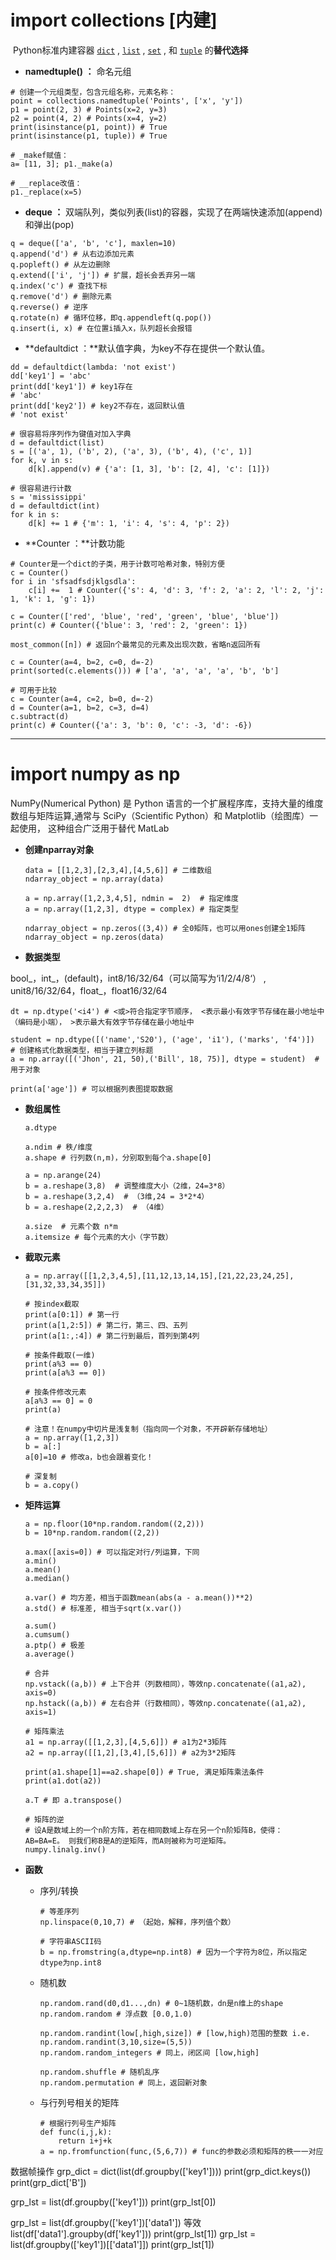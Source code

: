 # import collections [内建]

​	Python标准内建容器 [`dict`](https://docs.python.org/zh-cn/3/library/stdtypes.html#dict) , [`list`](https://docs.python.org/zh-cn/3/library/stdtypes.html#list) , [`set`](https://docs.python.org/zh-cn/3/library/stdtypes.html#set) , 和 [`tuple`](https://docs.python.org/zh-cn/3/library/stdtypes.html#tuple) 的**替代选择**

-  **namedtuple() ：** 命名元组

  ```
  # 创建一个元组类型，包含元组名称，元素名称：
  point = collections.namedtuple('Points', ['x', 'y'])
  p1 = point(2, 3) # Points(x=2, y=3)
  p2 = point(4, 2) # Points(x=4, y=2)
  print(isinstance(p1, point)) # True
  print(isinstance(p1, tuple)) # True
  
  # _makef赋值：
  a= [11, 3]; p1._make(a)
  
  # __replace改值：
  p1._replace(x=5)
  ```

  

-  **deque ：** 双端队列，类似列表(list)的容器，实现了在两端快速添加(append)和弹出(pop)

  ```
  q = deque(['a', 'b', 'c'], maxlen=10)
  q.append('d') # 从右边添加元素
  q.popleft() # 从左边删除
  q.extend(['i', 'j']) # 扩展，超长会丢弃另一端
  q.index('c') # 查找下标
  q.remove('d') # 删除元素
  q.reverse() # 逆序
  q.rotate(n) # 循环位移，即q.appendleft(q.pop())
  q.insert(i, x) # 在位置i插入x，队列超长会报错
  ```

  

-  **defaultdict ：**默认值字典，为key不存在提供一个默认值。

  ```
  dd = defaultdict(lambda: 'not exist')
  dd['key1'] = 'abc'
  print(dd['key1']) # key1存在  
  # 'abc'
  print(dd['key2']) # key2不存在，返回默认值
  # 'not exist'
  
  # 很容易将序列作为键值对加入字典
  d = defaultdict(list)
  s = [('a', 1), ('b', 2), ('a', 3), ('b', 4), ('c', 1)]
  for k, v in s:
      d[k].append(v) # {'a': [1, 3], 'b': [2, 4], 'c': [1]})
  
  # 很容易进行计数
  s = 'mississippi'
  d = defaultdict(int)
  for k in s:
      d[k] += 1 # {'m': 1, 'i': 4, 's': 4, 'p': 2})
  ```

  

-  **Counter ：**计数功能

  ```
  # Counter是一个dict的子类，用于计数可哈希对象，特别方便
  c = Counter()
  for i in 'sfsadfsdjklgsdla':
      c[i] +=  1 # Counter({'s': 4, 'd': 3, 'f': 2, 'a': 2, 'l': 2, 'j': 1, 'k': 1, 'g': 1}) 
      
  c = Counter(['red', 'blue', 'red', 'green', 'blue', 'blue'])
  print(c) # Counter({'blue': 3, 'red': 2, 'green': 1})
  
  most_common([n]) # 返回n个最常见的元素及出现次数，省略n返回所有
  
  c = Counter(a=4, b=2, c=0, d=-2)
  print(sorted(c.elements())) # ['a', 'a', 'a', 'a', 'b', 'b']
  
  # 可用于比较
  c = Counter(a=4, c=2, b=0, d=-2)
  d = Counter(a=1, b=2, c=3, d=4)
  c.subtract(d)
  print(c) # Counter({'a': 3, 'b': 0, 'c': -3, 'd': -6})
  
  ```

  

---

# import numpy as np

NumPy(Numerical Python) 是 Python 语言的一个扩展程序库，支持大量的维度数组与矩阵运算,通常与 SciPy（Scientific Python）和 Matplotlib（绘图库）一起使用， 这种组合广泛用于替代 MatLab

- **创建nparray对象**

  ```
  data = [[1,2,3],[2,3,4],[4,5,6]] # 二维数组
  ndarray_object = np.array(data)
  
  a = np.array([1,2,3,4,5], ndmin =  2)  # 指定维度
  a = np.array([1,2,3], dtype = complex) # 指定类型

  ndarray_object = np.zeros((3,4)) # 全0矩阵，也可以用ones创建全1矩阵
  ndarray_object = np.zeros(data)
  ```
  
-  **数据类型**

  bool\_，int_，(default)，int8/16/32/64（可以简写为‘i1/2/4/8‘） , unit8/16/32/64，float\_，float16/32/64

  ```
  dt = np.dtype('<i4') # <或>符合指定字节顺序， <表示最小有效字节存储在最小地址中（编码是小端）， >表示最大有效字节存储在最小地址中
  
  student = np.dtype([('name','S20'), ('age', 'i1'), ('marks', 'f4')])  # 创建格式化数据类型，相当于建立列标题
  a = np.array([('Jhon', 21, 50),('Bill', 18, 75)], dtype = student)  # 用于对象
  
  print(a['age']) # 可以根据列表图提取数据
  ```

- **数组属性**

  ```
  a.dtype
  
  a.ndim # 秩/维度
  a.shape # 行列数(n,m)，分别取到每个a.shape[0] 
  
  a = np.arange(24)  
  b = a.reshape(3,8)  # 调整维度大小（2维，24=3*8）
  b = a.reshape(3,2,4)  # （3维,24 = 3*2*4）
  b = a.reshape(2,2,2,3)  # （4维）
  
  a.size  # 元素个数 n*m
  a.itemsize # 每个元素的大小（字节数）
  
  ```

- **截取元素**

  ```
  a = np.array([[1,2,3,4,5],[11,12,13,14,15],[21,22,23,24,25],[31,32,33,34,35]])
  
  # 按index截取
  print(a[0:1]) # 第一行
  print(a[1,2:5]) # 第二行，第三、四、五列
  print(a[1:,:4]) # 第二行到最后，首列到第4列
  
  # 按条件截取(一维)
  print(a%3 == 0)
  print(a[a%3 == 0])
  
  # 按条件修改元素
  a[a%3 == 0] = 0
  print(a)
  
  # 注意！在numpy中切片是浅复制（指向同一个对象，不开辟新存储地址）
  a = np.array([1,2,3])
  b = a[:]
  a[0]=10 # 修改a，b也会跟着变化！
  
  # 深复制
  b = a.copy()
  
  ```

- **矩阵运算**

  ```
  a = np.floor(10*np.random.random((2,2)))
  b = 10*np.random.random((2,2))
  
  a.max([axis=0]) # 可以指定对行/列运算，下同
  a.min()
  a.mean()
  a.median()
  
  a.var() # 均方差，相当于函数mean(abs(a - a.mean())**2)
  a.std() # 标准差, 相当于sqrt(x.var())
  
  a.sum()
  a.cumsum()
  a.ptp() # 极差
  a.average()
  
  # 合并
  np.vstack((a,b)) # 上下合并（列数相同），等效np.concatenate((a1,a2), axis=0) 
  np.hstack((a,b)) # 左右合并（行数相同），等效np.concatenate((a1,a2), axis=1) 
  
  # 矩阵乘法
  a1 = np.array([[1,2,3],[4,5,6]]) # a1为2*3矩阵
  a2 = np.array([[1,2],[3,4],[5,6]]) # a2为3*2矩阵
  
  print(a1.shape[1]==a2.shape[0]) # True, 满足矩阵乘法条件
  print(a1.dot(a2)) 
  
  a.T # 即 a.transpose()
  
  # 矩阵的逆
  # 设A是数域上的一个n阶方阵，若在相同数域上存在另一个n阶矩阵B，使得： AB=BA=E。 则我们称B是A的逆矩阵，而A则被称为可逆矩阵。
  numpy.linalg.inv()
  
  ```

  

- **函数**

  - 序列/转换

    ```
    # 等差序列
    np.linspace(0,10,7) # （起始，解释，序列值个数）
    
    # 字符串ASCII码
    b = np.fromstring(a,dtype=np.int8) # 因为一个字符为8位，所以指定dtype为np.int8
    ```

  - 随机数

    ```
    np.random.rand(d0,d1...,dn) # 0~1随机数，dn是n维上的shape
    np.random.random # 浮点数 [0.0,1.0)
    
    np.random.randint(low[,high,size]) # [low,high)范围的整数 i.e. np.random.randint(3,10,size=(5,5))
    np.random.random_integers # 同上，闭区间 [low,high]
    
    np.random.shuffle # 随机乱序
    np.random.permutation # 同上，返回新对象
    ```

  - 与行列号相关的矩阵

    ```
    # 根据行列号生产矩阵
    def func(i,j,k): 
        return i+j+k
    a = np.fromfunction(func,(5,6,7)) # func的参数必须和矩阵的秩一一对应
    ```

    







 数据帧操作
 grp_dict = dict(list(df.groupby(['key1'])))
 print(grp_dict.keys())
 print(grp_dict['B'])

 grp_lst = list(df.groupby(['key1']))
 print(grp_lst[0])

 grp_lst = list(df.groupby(['key1'])['data1'])   等效list(df['data1'].groupby(df['key1']))
 print(grp_lst[1])
 grp_lst = list(df.groupby(['key1'])[['data1']])
 print(grp_lst[1])
